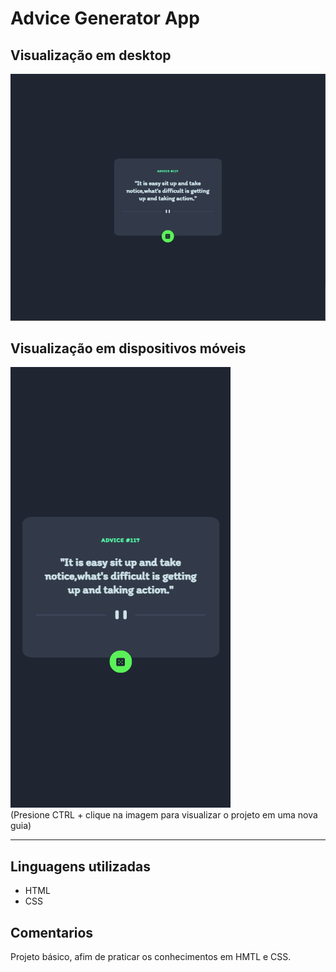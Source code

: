 # Advice Generator App

## Visualização em desktop
[<img src="./src/design/desktop.png">](https://duardohenrique.github.io/advice-generator-app/)

## Visualização em dispositivos móveis
[<img src="./src/design/mobile.png">](https://duardohenrique.github.io/advice-generator-app/)
<br>
(Presione CTRL + clique na imagem para visualizar o projeto em uma nova guia)

<hr>

## Linguagens utilizadas

- HTML
- CSS

## Comentarios
Projeto básico, afim de praticar os conhecimentos em HMTL e CSS.